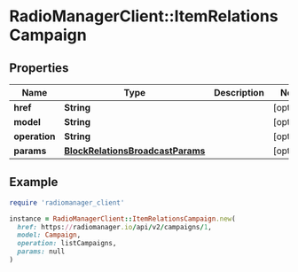# RadioManagerClient::ItemRelationsCampaign

## Properties

| Name | Type | Description | Notes |
| ---- | ---- | ----------- | ----- |
| **href** | **String** |  | [optional] |
| **model** | **String** |  | [optional] |
| **operation** | **String** |  | [optional] |
| **params** | [**BlockRelationsBroadcastParams**](BlockRelationsBroadcastParams.md) |  | [optional] |

## Example

```ruby
require 'radiomanager_client'

instance = RadioManagerClient::ItemRelationsCampaign.new(
  href: https://radiomanager.io/api/v2/campaigns/1,
  model: Campaign,
  operation: listCampaigns,
  params: null
)
```

